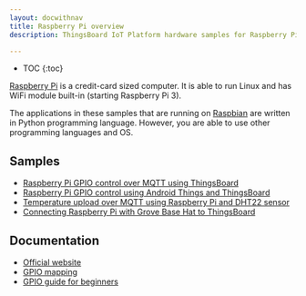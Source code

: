 ```yaml
---
layout: docwithnav
title: Raspberry Pi overview
description: ThingsBoard IoT Platform hardware samples for Raspberry Pi devices.

---
```


* TOC
{:toc}

[Raspberry Pi](https://en.wikipedia.org/wiki/Raspberry_Pi) is a credit-card sized computer. It is able to run Linux and has WiFi module built-in (starting Raspberry Pi 3).

The applications in these samples that are running on [Raspbian](https://www.raspberrypi.com/downloads/raspbian/) are written in Python programming language.
However, you are able to use other programming languages and OS.

## Samples

 - [Raspberry Pi GPIO control over MQTT using ThingsBoard](/docs/samples/raspberry/gpio/)
 - [Raspberry Pi GPIO control using Android Things and ThingsBoard](/docs/samples/raspberry/gpio-android-things/)
 - [Temperature upload over MQTT using Raspberry Pi and DHT22 sensor](/docs/samples/raspberry/temperature/) 
 - [Connecting Raspberry Pi with Grove Base Hat to ThingsBoard](/docs/samples/raspberry/grove/) 

## Documentation

 - [Official website](https://www.raspberrypi.org)
 - [GPIO mapping](https://en.wikipedia.org/wiki/Raspberry_Pi#General_purpose_input-output_.28GPIO.29_connector)
 - [GPIO guide for beginners](https://www.raspberrypi.com/documentation/usage/gpio/)

